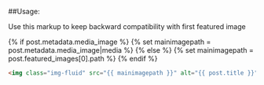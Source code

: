 ##Usage:

Use this markup to keep backward compatibility with first featured image 

{% if post.metadata.media_image %}
    {% set mainimagepath = post.metadata.media_image|media %}
{% else %}
    {% set mainimagepath = post.featured_images[0].path %}
{% endif %}

``` html
<img class="img-fluid" src="{{ mainimagepath }}" alt="{{ post.title }}">
```